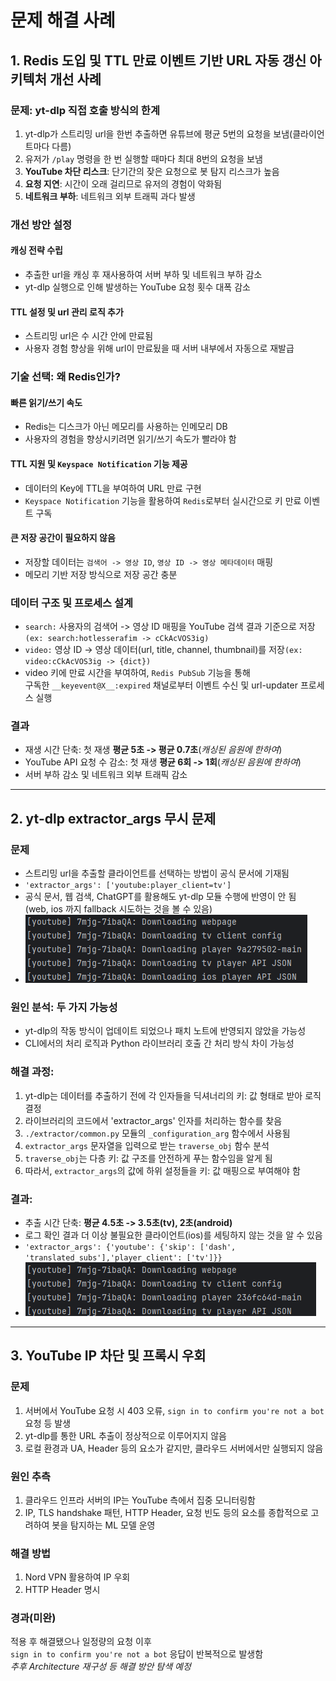 # 문제 해결 사례

## 1. Redis 도입 및 TTL 만료 이벤트 기반 URL 자동 갱신 아키텍처 개선 사례
### 문제: yt-dlp 직접 호출 방식의 한계
  1. yt-dlp가 스트리밍 url을 한번 추출하면 유튜브에 평균 5번의 요청을 보냄(클라이언트마다 다름)
  2. 유저가 `/play` 명령을 한 번 실행할 때마다 최대 8번의 요청을 보냄
  3. **YouTube 차단 리스크**: 단기간의 잦은 요청으로 봇 탐지 리스크가 높음
  4. **요청 지연**: 시간이 오래 걸리므로 유저의 경험이 악화됨
  5. **네트워크 부하**: 네트워크 외부 트래픽 과다 발생

### 개선 방안 설정
#### 캐싱 전략 수립
  - 추출한 url을 캐싱 후 재사용하여 서버 부하 및 네트워크 부하 감소
  - yt-dlp 실행으로 인해 발생하는 YouTube 요청 횟수 대폭 감소
#### TTL 설정 및 url 관리 로직 추가
  - 스트리밍 url은 수 시간 안에 만료됨
  - 사용자 경험 향상을 위해 url이 만료됬을 때 서버 내부에서 자동으로 재발급

### 기술 선택: 왜 Redis인가?
#### 빠른 읽기/쓰기 속도
  - Redis는 디스크가 아닌 메모리를 사용하는 인메모리 DB
  - 사용자의 경험을 향상시키려면 읽기/쓰기 속도가 빨라야 함
#### TTL 지원 및 `Keyspace Notification` 기능 제공
  - 데이터의 Key에 TTL을 부여하여 URL 만료 구현
  - `Keyspace Notification` 기능을 활용하여 `Redis`로부터 실시간으로 키 만료 이벤트 구독
#### 큰 저장 공간이 필요하지 않음
  - 저장할 데이터는 `검색어 -> 영상 ID`, `영상 ID -> 영상 메타데이터` 매핑
  - 메모리 기반 저장 방식으로 저장 공간 충분

### 데이터 구조 및 프로세스 설계
  - `search:` 사용자의 검색어 -> 영상 ID 매핑을 YouTube 검색 결과 기준으로 저장`(ex: search:hotlesserafim -> cCkAcVOS3ig)`
  - `video:` 영상 ID -> 영상 데이터(url, title, channel, thumbnail)를 저장`(ex: video:cCkAcVOS3ig -> {dict})`
  - video 키에 만료 시간을 부여하여, `Redis PubSub` 기능을 통해<br>구독한 `__keyevent@X__:expired` 채널로부터 이벤트 수신 및 url-updater 프로세스 실행
### 결과
  - 재생 시간 단축: 첫 재생 **평균 5초 -> 평균 0.7초**(*캐싱된 음원에 한하여*)
  - YouTube API 요청 수 감소: 첫 재생 **평균 6회 ->  1회**(*캐싱된 음원에 한하여*)
  - 서버 부하 감소 및 네트워크 외부 트래픽 감소

---

## 2. yt-dlp extractor_args 무시 문제
### 문제
  - 스트리밍 url을 추출할 클라이언트를 선택하는 방법이 공식 문서에 기재됨
  - `'extractor_args': ['youtube:player_client=tv']`
  - 공식 문서, 웹 검색, ChatGPT를 활용해도 yt-dlp 모듈 수행에 반영이 안 됨<br>(web, ios 까지 fallback 시도하는 것을 볼 수 있음)
  - ![문제 상황](./img/yt-dlp_issue.png)
### 원인 분석: 두 가지 가능성
  - yt-dlp의 작동 방식이 업데이트 되었으나 패치 노트에 반영되지 않았을 가능성
  - CLI에서의 처리 로직과 Python 라이브러리 호출 간 처리 방식 차이 가능성
### 해결 과정:
  1. yt-dlp는 데이터를 추출하기 전에 각 인자들을 딕셔너리의 키: 값 형태로 받아 로직 결정
  2. 라이브러리의 코드에서 'extractor_args' 인자를 처리하는 함수를 찾음
  3. `./extractor/common.py` 모듈의 `_configuration_arg` 함수에서 사용됨
  4. `extractor_args` 문자열을 입력으로 받는 `traverse_obj` 함수 분석
  5. `traverse_obj`는 다층 키: 값 구조를 안전하게 푸는 함수임을 알게 됨
  6. 따라서, `extractor_args`의 값에 하위 설정들을 키: 값 매핑으로 부여해야 함
### 결과:
  - 추출 시간 단축: **평균 4.5초 -> 3.5초(tv), 2초(android)**
  - 로그 확인 결과 더 이상 불필요한 클라이언트(ios)를 세팅하지 않는 것을 알 수 있음
  - `'extractor_args': {'youtube': {'skip': ['dash', 'translated_subs'],'player_client': ['tv']}}`
  - ![문제 해결](./img/yt-dlp_solved.png)

---

## 3. YouTube IP 차단 및 프록시 우회
### 문제
  1. 서버에서 YouTube 요청 시 403 오류, `sign in to confirm you're not a bot` 요청 등 발생
  2. yt-dlp를 통한 URL 추출이 정상적으로 이루어지지 않음
  3. 로컬 환경과 UA, Header 등의 요소가 같지만, 클라우드 서버에서만 실행되지 않음
### 원인 추측
  1. 클라우드 인프라 서버의 IP는 YouTube 측에서 집중 모니터링함
  2. IP, TLS handshake 패턴, HTTP Header, 요청 빈도 등의 요소를 종합적으로 고려하여 봇을 탐지하는 ML 모델 운영
### 해결 방법
  1. Nord VPN 활용하여 IP 우회
  2. HTTP Header 명시
### 경과(미완)
  적용 후 해결됐으나 일정량의 요청 이후<br>`sign in to confirm you're not a bot` 응답이 반복적으로 발생함<br>_추후 Architecture 재구성 등 해결 방안 탐색 예정_
